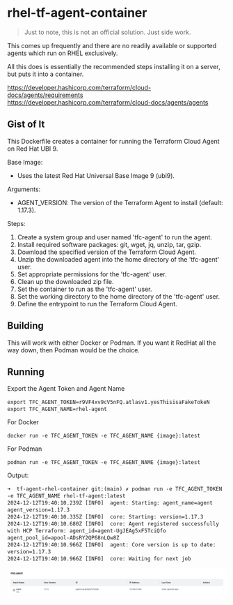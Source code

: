 # rhel-tf-agent-container

> Just to note, this is not an official solution. Just side work. 

This comes up frequently and there are no readily available or supported agents which run on RHEL exclusively. 

All this does is essentially the recommended steps installing it on a server, but puts it into a container. 

https://developer.hashicorp.com/terraform/cloud-docs/agents/requirements 
https://developer.hashicorp.com/terraform/cloud-docs/agents/agents

## Gist of It

 This Dockerfile creates a container for running the Terraform Cloud Agent on Red Hat UBI 9.

 Base Image:
 - Uses the latest Red Hat Universal Base Image 9 (ubi9).

 Arguments:
 - AGENT_VERSION: The version of the Terraform Agent to install (default: 1.17.3).

 Steps:
 1. Create a system group and user named 'tfc-agent' to run the agent.
 2. Install required software packages: git, wget, jq, unzip, tar, gzip.
 3. Download the specified version of the Terraform Cloud Agent.
 4. Unzip the downloaded agent into the home directory of the 'tfc-agent' user.
 5. Set appropriate permissions for the 'tfc-agent' user.
 6. Clean up the downloaded zip file.
 7. Set the container to run as the 'tfc-agent' user.
 8. Set the working directory to the home directory of the 'tfc-agent' user.
 9. Define the entrypoint to run the Terraform Cloud Agent.

## Building

This will work with either Docker or Podman. If you want it RedHat all the way down, then Podman would be the choice. 

## Running

Export the Agent Token and Agent Name

```
export TFC_AGENT_TOKEN=r9VF4xv9cV5nFQ.atlasv1.yesThisisaFakeTokeN
export TFC_AGENT_NAME=rhel-agent
```

For Docker

```
docker run -e TFC_AGENT_TOKEN -e TFC_AGENT_NAME {image}:latest
```

For Podman

```
podman run -e TFC_AGENT_TOKEN -e TFC_AGENT_NAME {image}:latest
```

Output: 

```
➜  tf-agent-rhel-container git:(main) ✗ podman run -e TFC_AGENT_TOKEN -e TFC_AGENT_NAME rhel-tf-agent:latest
2024-12-12T19:40:10.239Z [INFO]  agent: Starting: agent_name=agent agent_version=1.17.3
2024-12-12T19:40:10.335Z [INFO]  core: Starting: version=1.17.3
2024-12-12T19:40:10.680Z [INFO]  core: Agent registered successfully with HCP Terraform: agent_id=agent-UgJEAg5xF5TciQfo agent_pool_id=apool-ADsRY2QP68nLQw8Z
2024-12-12T19:40:10.966Z [INFO]  agent: Core version is up to date: version=1.17.3
2024-12-12T19:40:10.966Z [INFO]  core: Waiting for next job
```

![RHEL Agent](assets/image.png)